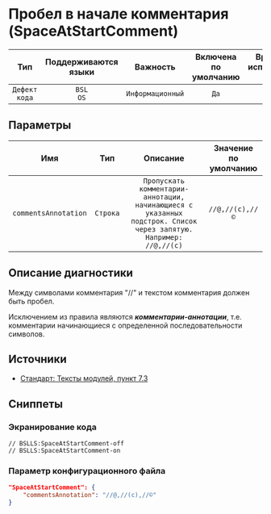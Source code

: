 # Пробел в начале комментария (SpaceAtStartComment)

|      Тип      |    Поддерживаются<br>языки    |     Важность     |    Включена<br>по умолчанию    |    Время на<br>исправление (мин)    |    Теги    |
|:-------------:|:-----------------------------:|:----------------:|:------------------------------:|:-----------------------------------:|:----------:|
| `Дефект кода` |         `BSL`<br>`OS`         | `Информационный` |              `Да`              |                 `1`                 | `standard` |

## Параметры


|         Имя          |   Тип    |                                                     Описание                                                     |    Значение<br>по умолчанию    |
|:--------------------:|:--------:|:----------------------------------------------------------------------------------------------------------------:|:------------------------------:|
| `commentsAnnotation` | `Строка` | `Пропускать комментарии-аннотации, начинающиеся с указанных подстрок. Список через запятую. Например: //@,//(c)` |        `//@,//(c),//©`         |
<!-- Блоки выше заполняются автоматически, не трогать -->
## Описание диагностики

Между символами комментария "//" и текстом комментария должен быть пробел.  

Исключением из правила являются _**комментарии-аннотации**_, т.е. комментарии начинающиеся с определенной последовательности символов.

## Источники

* [Стандарт: Тексты модулей, пункт 7.3](https://its.1c.ru/db/v8std#content:456:hdoc)

## Сниппеты

<!-- Блоки ниже заполняются автоматически, не трогать -->
### Экранирование кода

```bsl
// BSLLS:SpaceAtStartComment-off
// BSLLS:SpaceAtStartComment-on
```

### Параметр конфигурационного файла

```json
"SpaceAtStartComment": {
    "commentsAnnotation": "//@,//(c),//©"
}
```
